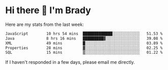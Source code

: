 # Hi there 👋 I'm Brady

Here are my stats from the last week:
<!--START_SECTION:waka-->

```txt
JavaScript        10 hrs 54 mins  █████████████░░░░░░░░░░░░   51.53 %
Java              8 hrs 16 mins   █████████▓░░░░░░░░░░░░░░░   39.08 %
XML               49 mins         █░░░░░░░░░░░░░░░░░░░░░░░░   03.89 %
Properties        28 mins         ▓░░░░░░░░░░░░░░░░░░░░░░░░   02.25 %
SQL               15 mins         ▒░░░░░░░░░░░░░░░░░░░░░░░░   01.22 %
```

<!--END_SECTION:waka-->

If I haven't responded in a few days, please email me directly. 
